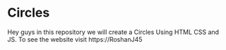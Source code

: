 # Circles
Hey guys in this repository we will create a Circles Using HTML CSS and JS. To see the website visit https://RoshanJ45
